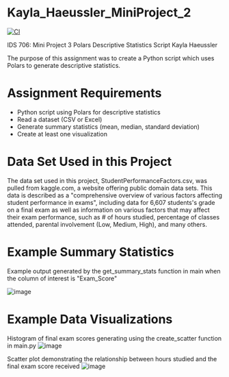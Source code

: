 # Kayla_Haeussler_MiniProject_2

[![CI](https://github.com/khaeuss808/Kayla_Haeussler_MiniProject_3/actions/workflows/hello.yml/badge.svg)](https://github.com/khaeuss808/Kayla_Haeussler_MiniProject_3/actions/workflows/hello.yml)

IDS 706: Mini Project 3
Polars Descriptive Statistics Script
Kayla Haeussler

The purpose of this assignment was to create a Python script which uses Polars to generate descriptive statistics.


# Assignment Requirements
- Python script using Polars for descriptive statistics
- Read a dataset (CSV or Excel)
- Generate summary statistics (mean, median, standard deviation)
- Create at least one visualization

# Data Set Used in this Project
The data set used in this project, StudentPerformanceFactors.csv, was pulled from kaggle.com, a website offering public domain data sets. This data is described as a "comprehensive overview of various factors affecting student performance in exams", including data for 6,607 students's grade on a final exam as well as information on various factors that may affect their exam performance, such as # of hours studied, percentage of classes attended, parental involvement (Low, Medium, High), and many others.

# Example Summary Statistics
Example output generated by the get_summary_stats function in main when the column of interest is "Exam_Score"

![image](SummStatsPolarsOutput.png)
# Example Data Visualizations
Histogram of final exam scores generating using the create_scatter function in main.py
![image](https://github.com/user-attachments/assets/d6db7e62-b8dc-40ee-836a-d8da33178115)

Scatter plot demonstrating the relationship between hours studied and the final exam score received
![image](https://github.com/user-attachments/assets/0f2a5520-91f0-493c-ab3f-0a6c9039799a)
